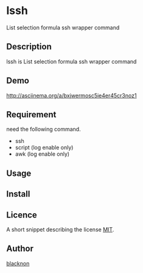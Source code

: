 lssh
====

List selection formula ssh wrapper command

## Description

lssh is List selection formula ssh wrapper command

## Demo

http://asciinema.org/a/bxjwermosc5ie4er45cr3noz1

## Requirement

need the following command.

- ssh
- script (log enable only)
- awk (log enable only)


## Usage

## Install

## Licence

A short snippet describing the license [MIT](https://github.com/tcnksm/tool/blob/master/LICENCE).

## Author

[blacknon](https://github.com/blacknon)
